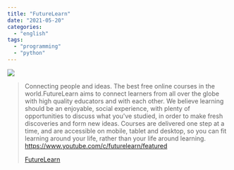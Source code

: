 ```yaml
---
title: "FutureLearn"
date: "2021-05-20"
categories: 
  - "english"
tags: 
  - "programming"
  - "python"
---
```


![](https://yt3.ggpht.com/ytc/AAUvwnitdrGii7EmJXhkM7yj6BMwUB_uuHiEA9x0S0DxhQ=s176-c-k-c0x00ffffff-no-rj)

> Connecting people and ideas. The best free online courses in the world.FutureLearn aims to connect learners from all over the globe with high quality educators and with each other. We believe learning should be an enjoyable, social experience, with plenty of opportunities to discuss what you've studied, in order to make fresh discoveries and form new ideas. Courses are delivered one step at a time, and are accessible on mobile, tablet and desktop, so you can fit learning around your life, rather than your life around learning. https://www.youtube.com/c/futurelearn/featured
> 
> [FutureLearn](https://www.youtube.com/c/futurelearn/featured)
